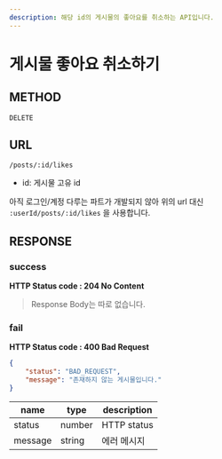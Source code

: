 ```yaml
---
description: 해당 id의 게시물의 좋아요를 취소하는 API입니다.
---
```


# 게시물 좋아요 취소하기

## METHOD

```text
DELETE
```

## URL

```text
/posts/:id/likes
```

* id: 게시물 고유 id

아직 로그인/계정 다루는 파트가 개발되지 않아 위의 url 대신 `:userId/posts/:id/likes` 을 사용합니다. 

## RESPONSE

### success

**HTTP Status code : 204 No Content**

> Response Body는 따로 없습니다.  

### fail

**HTTP Status code : 400 Bad Request**

```json
{
    "status": "BAD_REQUEST",
    "message": "존재하지 않는 게시물입니다."
}
```

| name    | type   | description |
| ------- | ------ | ----------- |
| status  | number | HTTP status |
| message | string | 에러 메시지 |


